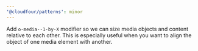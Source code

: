 ```yaml
---
'@cloudfour/patterns': minor
---
```


Add `o-media--1-by-X` modifier so we can size media objects and content relative to each other. This is especially useful when you want to align the object of one media element with another.
